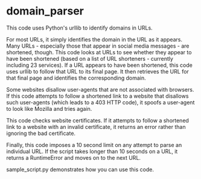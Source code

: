 # domain_parser

This code uses Python's urllib to identify domains in URLs. 

For most URLs, it simply identifies the domain in the URL as it appears.
Many URLs - especially those that appear in social media messages - are shortened, though. This code looks at URLs to see whether they appear to have been shortened (based on a list of URL shorteners - currently including 23 services). If a URL appears to have been shortened, this code uses urllib to follow that URL to its final page. It then retrieves the URL for that final page and identifies the corresponding domain.

Some websites disallow user-agents that are not associated with browsers. If this code attempts to follow a shortened link to a website that disallows such user-agents (which leads to a 403 HTTP code), it spoofs a user-agent to look like Mozilla and tries again.

This code checks website certificates. If it attempts to follow a shortened link to a website with an invalid certificate, it returns an error rather than ignoring the bad certificate.

Finally, this code imposes a 10 second limit on any attempt to parse an individual URL. If the script takes longer than 10 seconds on a URL, it returns a RuntimeError and moves on to the next URL.

sample_script.py demonstrates how you can use this code.
